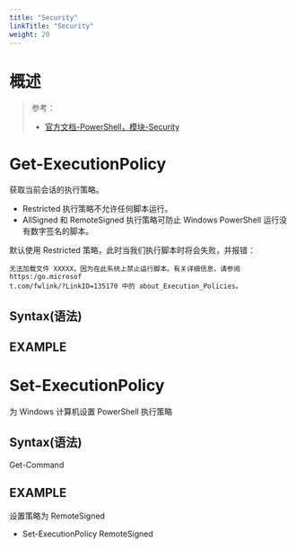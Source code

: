 ```yaml
---
title: "Security"
linkTitle: "Security"
weight: 20
---
```


# 概述
> 参考：
> - [官方文档-PowerShell，模块-Security](https://learn.microsoft.com/en-us/powershell/module/microsoft.powershell.security)


# Get-ExecutionPolicy

获取当前会话的执行策略。
- Restricted 执行策略不允许任何脚本运行。  
- AllSigned 和 RemoteSigned 执行策略可防止 Windows PowerShell 运行没有数字签名的脚本。

默认使用 Restricted 策略，此时当我们执行脚本时将会失败，并报错：
```
无法加载文件 XXXXX，因为在此系统上禁止运行脚本。有关详细信息，请参阅 https:/go.microsof
t.com/fwlink/?LinkID=135170 中的 about_Execution_Policies。
```

## Syntax(语法)


## EXAMPLE

# Set-ExecutionPolicy

为 Windows 计算机设置 PowerShell 执行策略

## Syntax(语法)

Get-Command

## EXAMPLE

设置策略为 RemoteSigned

- Set-ExecutionPolicy RemoteSigned